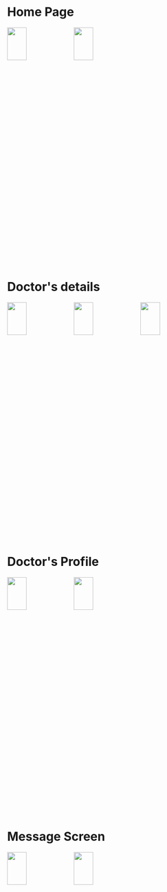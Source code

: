 # Home Page
<img width=30% height=14% src="https://github.com/jbjason/doctor_app/assets/62088928/91ff6d5c-8d26-4e45-be52-8142a96a17e4">  <img width=30% height=14% src="https://github.com/jbjason/doctor_app/assets/62088928/855d36d9-5641-45fa-863b-192a8737c319">


# Doctor's details
<img width=30% height=14% src="https://user-images.githubusercontent.com/62088928/236320281-da280dbe-8e00-40f2-a63c-e4c9788b8d4d.jpg">   <img width=30% height=14% src="https://user-images.githubusercontent.com/62088928/236320363-94016140-f4ba-4ed1-b797-31074a99994b.jpg">    <img width=30% height=14% src="https://user-images.githubusercontent.com/62088928/236320448-b83e6d9d-1a21-4bd9-82b1-7f43fb9238e7.jpg">
 
 
# Doctor's Profile
<img width=30% height=14% src="https://github.com/jbjason/doctor_app/assets/62088928/9528f7b6-7c6d-4f9a-93ab-5ae3358b046e">  <img width=30% height=14% src="https://github.com/jbjason/doctor_app/assets/62088928/742dbd8f-2183-44b5-ad17-8967776750a7">


# Message Screen
<img width=30% height=14% src="https://github.com/jbjason/doctor_app/assets/62088928/121e2f03-bc1a-4915-a569-06b6e263b74b">  <img width=30% height=14% src="https://github.com/jbjason/doctor_app/assets/62088928/a554f5b1-a4ce-43ee-9244-c4827bc6d4a0"> 
